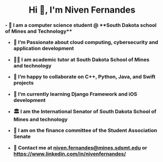 <h1 align="center">Hi 👋, I'm Niven Fernandes</h1>
<h3>
- 🏫 I am a computer science student @ **South Dakota school of Mines and Technology**

- 🔭 I’m Passionate about **cloud computing, cybersecurity and application development**

- 🧑‍🏫 I am academic tutor at **South Dakota School of Mines and technology**

- 🤝 I’m happy to collaborate on **C++, Python, Java, and Swift projects**

- 🌱 I’m currently learning **Django Framework and iOS development**

- 🏛️ I am the International Senator of **South Dakota School of Mines and technology**

- 💸 I am on the finance committee of the **Student Association Senate**

- 📧 Contact me at **niven.fernandes@mines.sdsmt.edu or https://www.linkedin.com/in/nivenfernandes/**

<p align="left">
</p>

